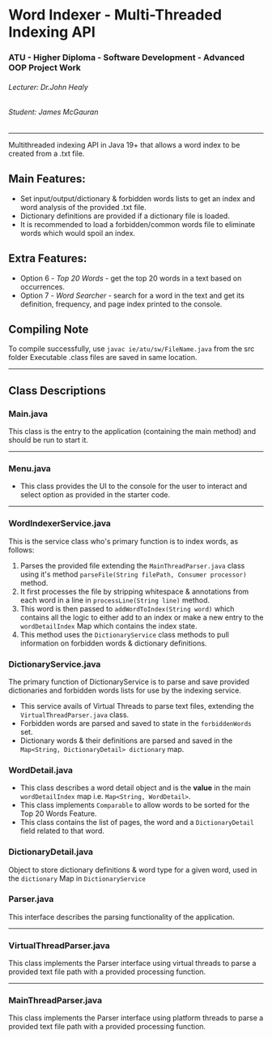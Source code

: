 # Word Indexer - Multi-Threaded Indexing API
### ATU - Higher Diploma - Software Development - Advanced OOP Project Work
###### Lecturer: Dr.John Healy
###### Student: James McGauran
***

Multithreaded indexing API in Java 19+ that allows a word index to be created from a .txt file.

## Main Features:
- Set input/output/dictionary & forbidden words lists to get an index and word analysis of the provided .txt file.
- Dictionary definitions are provided if a dictionary file is loaded. 
- It is recommended to load a forbidden/common words file to eliminate words which would spoil an index.

## Extra Features:
- Option 6 - *Top 20 Words* - get the top 20 words in a text based on occurrences.
- Option 7 - *Word Searcher* - search for a word in the text and get its definition, frequency, and page index printed to the console.

## Compiling Note
To compile successfully, use ``javac ie/atu/sw/FileName.java`` from the src folder
Executable .class files are saved in same location.
***
## Class Descriptions
### Main.java
This class is the entry to the application (containing the main method) and should be run to start it.
***
### Menu.java
- This class provides the UI to the console for the user to interact and select option as provided in the starter code.
***
### WordIndexerService.java
This is the service class who's primary function is to index words, as follows:
1. Parses the provided file extending the `MainThreadParser.java` class using it's method `parseFile(String filePath, Consumer processor)` method.
2. It first processes the file by stripping whitespace & annotations from each word in a line in `processLine(String line)` method.
3. This word is then passed to `addWordToIndex(String word)` which contains all the logic to either add to an index or make a new entry to the `wordDetailIndex` Map which contains the index state.
4. This method uses the `DictionaryService` class methods to pull information on forbidden words & dictionary definitions. 

### DictionaryService.java
The primary function of DictionaryService is to parse and save provided dictionaries and forbidden words lists for use by the indexing service.
- This service avails of Virtual Threads to parse text files, extending the `VirtualThreadParser.java` class.
- Forbidden words are parsed and saved to state in the `forbiddenWords` set. 
- Dictionary words & their definitions are parsed and saved in the `Map<String, DictionaryDetail> dictionary` map.

### WordDetail.java
- This class describes a word detail object and is the **value** in the main `wordDetailIndex` map i.e. `Map<String, WordDetail>`.
- This class implements `Comparable` to allow words to be sorted for the Top 20 Words Feature.
- This class contains the list of pages, the word and a `DictionaryDetail` field related to that word. 

### DictionaryDetail.java
Object to store dictionary definitions & word type for a given word, used in the `dictionary` Map in `DictionaryService`

### Parser.java
This interface describes the parsing functionality of the application.
***
### VirtualThreadParser.java
This class implements the Parser interface using virtual threads to parse a provided text file path with a provided processing function.
***
### MainThreadParser.java
This class implements the Parser interface using platform threads to parse a provided text file path with a provided processing function.
